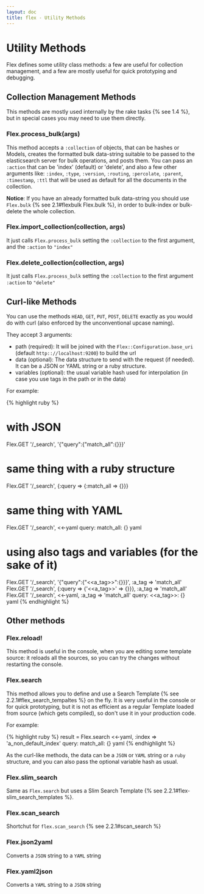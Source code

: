 ```yaml
---
layout: doc
title: flex - Utility Methods
---
```


# Utility Methods

Flex defines some utility class methods: a few are useful for collection management, and a few are mostly useful for quick prototyping and debugging.

## Collection Management Methods

This methods are mostly used internally by the rake tasks {% see 1.4 %}, but in special cases you may need to use them directly.

### Flex.process_bulk(args)

This method accepts a `:collection` of objects, that can be hashes or Models, creates the formatted bulk data-string suitable to be passed to the elasticsearch server for bulk operations, and posts them. You can pass an `:action` that can be 'index' (default) or 'delete', and also a few other arguments like: `:index`, `:type`, `:version`, `:routing`, `:percolate`, `:parent`, `:timestamp`, `:ttl` that will be used as default for all the documents in the collection.

**Notice**: If you have an already formatted bulk data-string you should use `Flex.bulk` {% see 2.1#flexbulk Flex.bulk %}, in order to bulk-index or bulk-delete the whole collection.

### Flex.import_collection(collection, args)

It just calls `Flex.process_bulk` setting the `:collection` to the first argument, and the `:action` to `"index"`

### Flex.delete_collection(collection, args)

It just calls `Flex.process_bulk` setting the `:collection` to the first argument `:action` to `"delete"`

## Curl-like Methods

You can use the methods `HEAD`, `GET`, `PUT`, `POST`, `DELETE` exactly as you would do with curl (also enforced by the unconventional upcase naming).

They accept 3 arguments:

* path (required): It will be joined with the `Flex::Configuration.base_uri` (default `http:://localhost:9200`) to build the url
* data (optional): The data structure to send with the request (if needed). It can be a JSON or YAML string or a ruby structure.
* variables (optional): the usual variable hash used for interpolation (in case you use tags in the path or in the data)

For example:

{% highlight ruby %}
# with JSON
Flex.GET '/_search', '{"query":{"match_all":{}}}'

# same thing with a ruby structure
Flex.GET '/_search', {:query => {:match_all => {}}}

# same thing with YAML
Flex.GET '/_search', <<-yaml
query:
  match_all: {}
yaml

# using also tags and variables (for the sake of it)
Flex.GET '/_search', '{"query":{"<<a_tag>>":{}}}', :a_tag => 'match_all'
Flex.GET '/_search',  {:query => {'<<a_tag>>' => {}}}, :a_tag => 'match_all'
Flex.GET '/_search', <<-yaml, :a_tag => 'match_all'
query:
  <<a_tag>>: {}
yaml
{% endhighlight %}

## Other methods

### Flex.reload!

This method is useful in the console, when you are editing some template source: it reloads all the sources, so you can try the changes without restarting the console.

### Flex.search

This method allows you to define and use a Search Template {% see 2.2.1#flex_search_tempaltes %} on the fly. It is very useful in the console or for quick prototyping, but it is not as efficient as a regular Template loaded from source (which gets compiled), so don't use it in your production code.

For example:

{% highlight ruby %}
result = Flex.search <<-yaml, :index => 'a_non_default_index'
query:
  match_all: {}
yaml
{% endhighlight %}

As the curl-like methods, the data can be a `JSON` or `YAML` string or a `ruby` structure, and you can also pass the optional variable hash as usual.

### Flex.slim_search

Same as `Flex.search` but uses a Slim Search Template {% see 2.2.1#flex-slim_search_templates %}.

### Flex.scan_search

Shortchut for `flex.scan_search` {% see 2.2.1#scan_search %}

### Flex.json2yaml

Converts a `JSON` string to a `YAML` string

### Flex.yaml2json

Converts a `YAML` string to a `JSON` string

